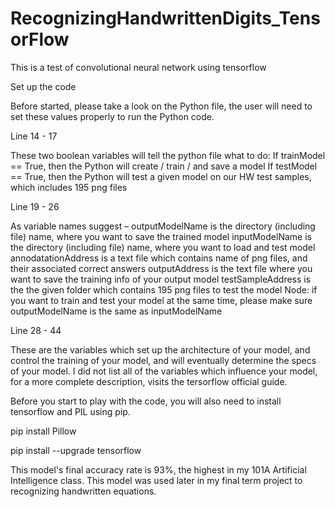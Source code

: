 # RecognizingHandwrittenDigits_TensorFlow
This is a test of convolutional neural network using tensorflow

Set up the code

Before started, please take a look on the Python file, the user will need to set these values properly to run the Python code.

Line 14 - 17

These two boolean variables will tell the python file what to do:
If trainModel == True, then the Python will create / train / and save a model
If testModel == True, then the Python will test a given model on our HW test samples, which includes 195 png files


Line 19 - 26

As variable names suggest –
outputModelName is the directory (including file) name, where you want to save the trained model
inputModelName is the directory (including file) name, where you want to load and test model
annodatationAddress is a text file which contains name of png files, and their associated correct answers
outputAddress is the text file where you want to save the training info of your output model
testSampleAddress is the the given folder which contains 195 png files to test the model
Node: if you want to train and test your model at the same time, please make sure outputModelName is the same as inputModelName


Line 28 - 44

These are the variables which set up the architecture of your model, and control the training of your model, and will eventually determine the specs of your model.
I did not list all of the variables which influence your model, for a more complete description, visits the tersorflow official guide.


Before you start to play with the code, you will also need to install tensorflow and PIL using pip.

pip install Pillow

pip install --upgrade tensorflow


This model's final accuracy rate is 93%, the highest in my 101A Artificial Intelligence class. This model was used later in my final term project to recognizing handwritten equations.








